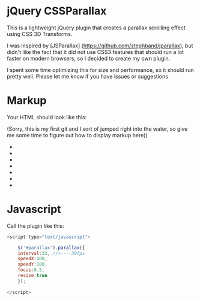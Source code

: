 # jQuery CSSParallax

This is a lightweight jQuery plugin that creates a parallax scrolling effect using CSS 3D Transforms.

I was inspired by [JSParallax] (https://github.com/stephband/jparallax), but didn't like the fact that it did not 
use CSS3 features that should run a lot faster on modern browsers, so I decided to create my own plugin.

I spent some time optimizing this for size and performance, so it should run pretty well. Please let me know if you have issues or suggestions




# Markup


Your HTML should look like this:

(Sorry, this is my first git  and I sort of jumped right into the water, so give me some time to figure out how to display markup here))
<div id="parallax">
	<ul>
		<li id="parallax1"></li>
		<li id="parallax2"></li>
		<li id="parallax3"></li>
		<li id="parallax4"></li>
		<li id="parallax5"></li>
		<li id="parallax6"></li>
		<li id="parallax7"></li>
	</ul>
</div>

# Javascript

Call the plugin like this:

```javascript
<script type="text/javascript">

	$('#parallax').parallax({
	interval:33, //<----30fps
	speedX:400,
	speedY:100,
	focus:0.5,
	resize:true
	});
	
</script>
```
